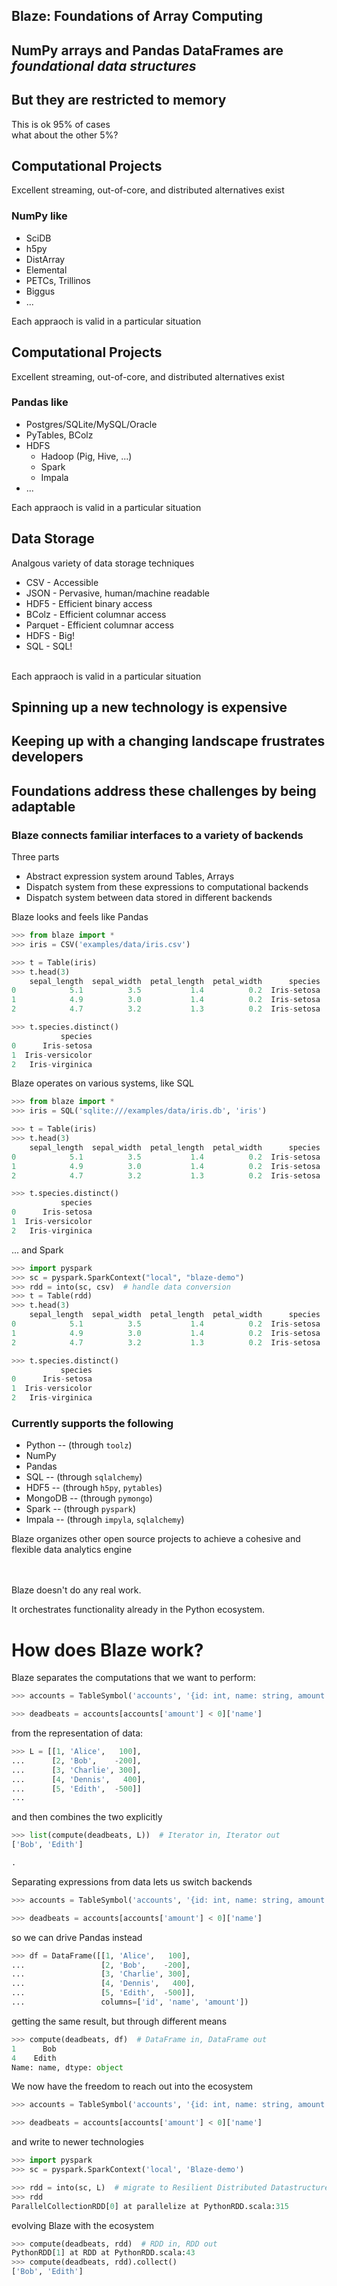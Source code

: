 ## Blaze: Foundations of Array Computing



## NumPy arrays and Pandas DataFrames are *foundational data structures*


## But they are restricted to memory

This is ok 95% of cases<br>
what about the other 5%?


## Computational Projects

Excellent streaming, out-of-core, and distributed alternatives exist

### NumPy like

*   SciDB
*   h5py
*   DistArray
*   Elemental
*   PETCs, Trillinos
*   Biggus
*   ...

Each appraoch is valid in a particular situation


## Computational Projects

Excellent streaming, out-of-core, and distributed alternatives exist

### Pandas like

*   Postgres/SQLite/MySQL/Oracle
*   PyTables, BColz
*   HDFS
    * Hadoop (Pig, Hive, ...)
    * Spark
    * Impala
*   ...

Each appraoch is valid in a particular situation


## Data Storage

Analgous variety of data storage techniques
</br>

- CSV - Accessible
- JSON - Pervasive, human/machine readable
- HDF5 - Efficient binary access
- BColz - Efficient columnar access
- Parquet - Efficient columnar access
- HDFS - Big!
- SQL - SQL!

</br>
Each appraoch is valid in a particular situation


## Spinning up a new technology is expensive


## Keeping up with a changing landscape frustrates developers


## Foundations address these challenges by being adaptable



### Blaze connects familiar interfaces to a variety of backends

Three parts

*   Abstract expression system around Tables, Arrays
*   Dispatch system from these expressions to computational backends
*   Dispatch system between data stored in different backends


Blaze looks and feels like Pandas

```Python
>>> from blaze import *
>>> iris = CSV('examples/data/iris.csv')

>>> t = Table(iris)
>>> t.head(3)
    sepal_length  sepal_width  petal_length  petal_width      species
0            5.1          3.5           1.4          0.2  Iris-setosa
1            4.9          3.0           1.4          0.2  Iris-setosa
2            4.7          3.2           1.3          0.2  Iris-setosa

>>> t.species.distinct()
           species
0      Iris-setosa
1  Iris-versicolor
2   Iris-virginica
```


Blaze operates on various systems, like SQL

```Python
>>> from blaze import *
>>> iris = SQL('sqlite:///examples/data/iris.db', 'iris')

>>> t = Table(iris)
>>> t.head(3)
    sepal_length  sepal_width  petal_length  petal_width      species
0            5.1          3.5           1.4          0.2  Iris-setosa
1            4.9          3.0           1.4          0.2  Iris-setosa
2            4.7          3.2           1.3          0.2  Iris-setosa

>>> t.species.distinct()
           species
0      Iris-setosa
1  Iris-versicolor
2   Iris-virginica
```


... and Spark

```Python
>>> import pyspark
>>> sc = pyspark.SparkContext("local", "blaze-demo")
>>> rdd = into(sc, csv)  # handle data conversion
>>> t = Table(rdd)
>>> t.head(3)
    sepal_length  sepal_width  petal_length  petal_width      species
0            5.1          3.5           1.4          0.2  Iris-setosa
1            4.9          3.0           1.4          0.2  Iris-setosa
2            4.7          3.2           1.3          0.2  Iris-setosa

>>> t.species.distinct()
           species
0      Iris-setosa
1  Iris-versicolor
2   Iris-virginica
```


### Currently supports the following

*   Python -- (through `toolz`)
*   NumPy
*   Pandas
*   SQL -- (through `sqlalchemy`)
*   HDF5 -- (through `h5py`, `pytables`)
*   MongoDB -- (through `pymongo`)
*   Spark -- (through `pyspark`)
*   Impala -- (through `impyla`, `sqlalchemy`)


Blaze organizes other open source projects to achieve a cohesive and flexible data analytics engine

</br></br>
Blaze doesn't do any real work.

It orchestrates functionality already in the Python ecosystem.



# How does Blaze work?


Blaze separates the computations that we want to perform:

```python
>>> accounts = TableSymbol('accounts', '{id: int, name: string, amount: int}')

>>> deadbeats = accounts[accounts['amount'] < 0]['name']
```

from the representation of data:

```python
>>> L = [[1, 'Alice',   100],
...      [2, 'Bob',    -200],
...      [3, 'Charlie', 300],
...      [4, 'Dennis',   400],
...      [5, 'Edith',  -500]]
...
```

and then combines the two explicitly

```python
>>> list(compute(deadbeats, L))  # Iterator in, Iterator out
['Bob', 'Edith']

.
```


Separating expressions from data lets us switch backends

```python
>>> accounts = TableSymbol('accounts', '{id: int, name: string, amount: int}')

>>> deadbeats = accounts[accounts['amount'] < 0]['name']
```

so we can drive Pandas instead

```python
>>> df = DataFrame([[1, 'Alice',   100],
...                 [2, 'Bob',    -200],
...                 [3, 'Charlie', 300],
...                 [4, 'Dennis',   400],
...                 [5, 'Edith',  -500]],
...                 columns=['id', 'name', 'amount'])
```

getting the same result, but through different means

```python
>>> compute(deadbeats, df)  # DataFrame in, DataFrame out
1      Bob
4    Edith
Name: name, dtype: object
```


We now have the freedom to reach out into the ecosystem

```python
>>> accounts = TableSymbol('accounts', '{id: int, name: string, amount: int}')

>>> deadbeats = accounts[accounts['amount'] < 0]['name']
```

and write to newer technologies

```python
>>> import pyspark
>>> sc = pyspark.SparkContext('local', 'Blaze-demo')

>>> rdd = into(sc, L)  # migrate to Resilient Distributed Datastructure(RDD)
>>> rdd
ParallelCollectionRDD[0] at parallelize at PythonRDD.scala:315
```

evolving Blaze with the ecosystem

```python
>>> compute(deadbeats, rdd)  # RDD in, RDD out
PythonRDD[1] at RDD at PythonRDD.scala:43
>>> compute(deadbeats, rdd).collect()
['Bob', 'Edith']
```

